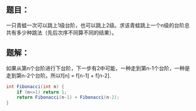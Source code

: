 ## 题目：

​		一只青蛙一次可以跳上1级台阶，也可以跳上2级。求该青蛙跳上一个n级的台阶总共有多少种跳法（先后次序不同算不同的结果）。



## 题解：

​		如果从第n个台阶进行下台阶，下一步有2中可能，一种走到第n-1个台阶，一种是走到第n-2个台阶。所以f[n] = f[n-1] + f[n-2].

```java
int Fibonacci(int n) {
    if (n<=1) return 1;
    return Fibonacci(n-1) + Fibonacci(n-2);
}
```

